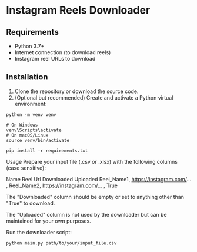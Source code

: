 # Instagram Reels Downloader

## Requirements

- Python 3.7+
- Internet connection (to download reels)
- Instagram reel URLs to download

## Installation

1. Clone the repository or download the source code.
2. (Optional but recommended) Create and activate a Python virtual environment:

```
python -m venv venv

# On Windows
venv\Scripts\activate
# On macOS/Linux
source venv/bin/activate

pip install -r requirements.txt
```

Usage
Prepare your input file (.csv or .xlsx) with the following columns (case sensitive):

Name	Reel Url	Downloaded	Uploaded
Reel_Name1, https://instagram.com/...	, 
Reel_Name2, https://instagram.com/...	, True	

The "Downloaded" column should be empty or set to anything other than "True" to download.

The "Uploaded" column is not used by the downloader but can be maintained for your own purposes.

Run the downloader script:

```
python main.py path/to/your/input_file.csv
```
